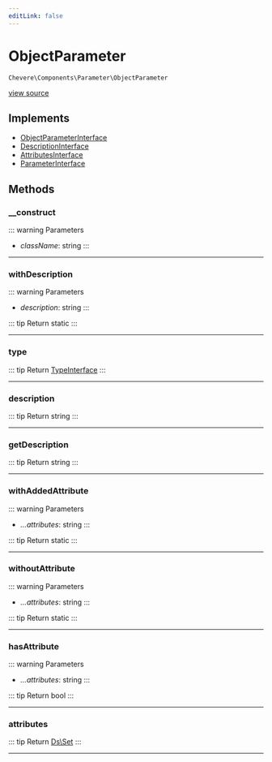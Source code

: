 ```yaml
---
editLink: false
---
```


# ObjectParameter

`Chevere\Components\Parameter\ObjectParameter`

[view source](https://github.com/chevere/chevere/blob/main/src/Chevere/Components/Parameter/ObjectParameter.php)

## Implements

- [ObjectParameterInterface](../../Interfaces/Parameter/ObjectParameterInterface.md)
- [DescriptionInterface](../../Interfaces/Common/DescriptionInterface.md)
- [AttributesInterface](../../Interfaces/Common/AttributesInterface.md)
- [ParameterInterface](../../Interfaces/Parameter/ParameterInterface.md)

## Methods

### __construct

::: warning Parameters
- *className*: string
:::

---

### withDescription

::: warning Parameters
- *description*: string
:::

::: tip Return
static
:::

---

### type

::: tip Return
[TypeInterface](../../Interfaces/Type/TypeInterface.md)
:::

---

### description

::: tip Return
string
:::

---

### getDescription

::: tip Return
string
:::

---

### withAddedAttribute

::: warning Parameters
- *...attributes*: string
:::

::: tip Return
static
:::

---

### withoutAttribute

::: warning Parameters
- *...attributes*: string
:::

::: tip Return
static
:::

---

### hasAttribute

::: warning Parameters
- *...attributes*: string
:::

::: tip Return
bool
:::

---

### attributes

::: tip Return
[Ds\Set](https://www.php.net/manual/class.ds\set)
:::

---
